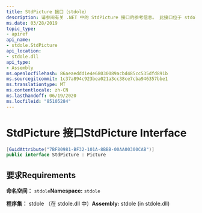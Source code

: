 ```yaml
---
title: StdPicture 接口（stdole）
description: 请参阅有关 .NET 中的 StdPicture 接口的参考信息。 此接口位于 stdole 命名空间和 stdole 程序集（在 stdole.dll 库中）。
ms.date: 03/28/2019
topic_type:
- apiref
api_name:
- stdole.StdPicture
api_location:
- stdole.dll
api_type:
- Assembly
ms.openlocfilehash: 86aeaeddd1e4e68030089acbd485cc535dfd891b
ms.sourcegitcommit: 1c37a894c923bea021a3cc38ce7cba946357bbe1
ms.translationtype: MT
ms.contentlocale: zh-CN
ms.lasthandoff: 06/19/2020
ms.locfileid: "85105284"
---
```

# <a name="stdpicture-interface"></a><span data-ttu-id="c78a7-104">StdPicture 接口</span><span class="sxs-lookup"><span data-stu-id="c78a7-104">StdPicture Interface</span></span>

```csharp
[GuidAttribute("7BF80981-BF32-101A-8BBB-00AA00300CAB")]
public interface StdPicture : Picture
```

## <a name="requirements"></a><span data-ttu-id="c78a7-105">要求</span><span class="sxs-lookup"><span data-stu-id="c78a7-105">Requirements</span></span>

<span data-ttu-id="c78a7-106">**命名空间：** `stdole`</span><span class="sxs-lookup"><span data-stu-id="c78a7-106">**Namespace:** `stdole`</span></span>

<span data-ttu-id="c78a7-107">**程序集：** stdole （在 stdole.dll 中）</span><span class="sxs-lookup"><span data-stu-id="c78a7-107">**Assembly:** stdole (in stdole.dll)</span></span>
